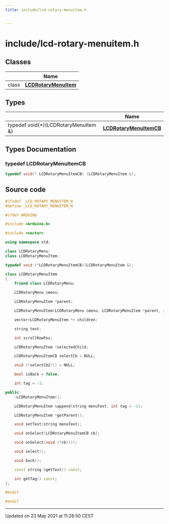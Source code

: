 ```yaml
---
title: include/lcd-rotary-menuitem.h


---
```


# include/lcd-rotary-menuitem.h








## Classes

|                | Name           |
| -------------- | -------------- |
| class | **[LCDRotaryMenuItem](https://github.com/devel0/iot-utils/tree/main/data/api/Classes/class_l_c_d_rotary_menu_item.md)**  |

## Types

|                | Name           |
| -------------- | -------------- |
| typedef void(*)(LCDRotaryMenuItem &) | **[LCDRotaryMenuItemCB](https://github.com/devel0/iot-utils/tree/main/data/api/Files/lcd-rotary-menuitem_8h.md#typedef-lcdrotarymenuitemcb)**  |










## Types Documentation

### typedef LCDRotaryMenuItemCB

```cpp
typedef void(* LCDRotaryMenuItemCB) (LCDRotaryMenuItem &);
```


































## Source code

```cpp
#ifndef _LCD_ROTARY_MENUITEM_H
#define _LCD_ROTARY_MENUITEM_H

#ifdef ARDUINO

#include <Arduino.h>

#include <vector>

using namespace std;

class LCDRotaryMenu;
class LCDRotaryMenuItem;

typedef void (*LCDRotaryMenuItemCB)(LCDRotaryMenuItem &);

class LCDRotaryMenuItem
{
    friend class LCDRotaryMenu;

    LCDRotaryMenu &menu;

    LCDRotaryMenuItem *parent;

    LCDRotaryMenuItem(LCDRotaryMenu &menu, LCDRotaryMenuItem *parent, int tag = -1);

    vector<LCDRotaryMenuItem *> children;

    string text;

    int scrollRowPos;

    LCDRotaryMenuItem *selectedChild;

    LCDRotaryMenuItemCB selectCb = NULL;

    void (*selectCb2)() = NULL;

    bool isBack = false;

    int tag = -1;

public:
    ~LCDRotaryMenuItem();

    LCDRotaryMenuItem &append(string menuText, int tag = -1);

    LCDRotaryMenuItem *getParent();

    void setText(string menuText);

    void onSelect(LCDRotaryMenuItemCB cb);

    void onSelect(void (*cb)());

    void select();

    void back();

    const string &getText() const;

    int getTag() const;
};

#endif

#endif
```


-------------------------------

Updated on 23 May 2021 at 11:28:50 CEST

